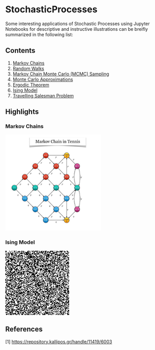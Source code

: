 # StochasticProcesses
Some interesting applications of Stochastic Processes using Jupyter Notebooks for descriptive and instructive illustrations can be breifly summarized in the following list:
## Contents
<OL>
  <LI><a href="Notebooks/MarkovChains.ipynb">Markov Chains</a></LI>
  <LI><a href="Notebooks/RandomWalk.ipynb">Random Walks</a></LI>
  <LI><a href="Notebooks/MarkovChainMonteCarloSampling.ipynb">Markov Chain Monte Carlo (MCMC) Sampling</a></LI>
  <LI><a href="Notebooks/MonteCarloApproximations.ipynb">Monte Carlo Approximations</a></LI>
  <LI><a href="Notebooks/ErgodicTheorem.ipynb">Ergodic Theorem</a></LI>
  <LI><a href="Notebooks/IsingModel.ipynb">Ising Model</a></LI>
  <LI><a href="Notebooks/TravellingSalesmanProblem.ipynb">Travelling Salesman Problem</a></LI>
</OL>

## Highlights
### Markov Chains
<img src="Images/MarkovChainTennis.jpg" width="300" height="300"/>

### Ising Model 
<img src="Images/ising.gif" width="200" height="200"/>

## References
[1] https://repository.kallipos.gr/handle/11419/6003
